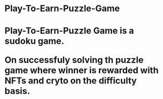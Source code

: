 # Play-To-Earn-Puzzle-Game
<h1> Play-To-Earn-Puzzle Game is a sudoku game.</p>
<p>On successfuly solving th puzzle game where  winner is rewarded with NFTs and cryto on the difficulty basis. </p>
